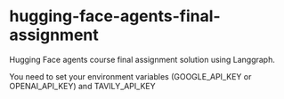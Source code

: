 # hugging-face-agents-final-assignment

Hugging Face agents course final assignment solution using Langgraph.

You need to set your environment variables (GOOGLE\_API\_KEY or OPENAI\_API\_KEY) and TAVILY\_API\_KEY

